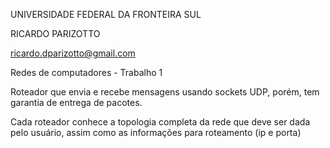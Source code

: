 UNIVERSIDADE FEDERAL DA FRONTEIRA SUL
  
  RICARDO PARIZOTTO 
  
  ricardo.dparizotto@gmail.com  
  
  Redes de computadores - Trabalho 1
  
Roteador que envia e recebe mensagens usando sockets UDP, porém, tem garantia de entrega de pacotes.

Cada roteador conhece a topologia completa da rede que deve ser dada pelo usuário, assim como as informações 
para roteamento (ip e porta)
